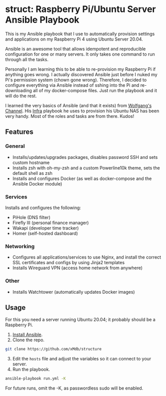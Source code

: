# struct: Raspberry Pi/Ubuntu Server Ansible Playbook

This is my Ansible playbook that I use to automatically provision settings and applications on my Raspberry Pi 4 using Ubuntu Server 20.04.

Ansible is an awesome tool that allows idempotent and reproducible configuration for one or many servers. It only takes one command to run through all the tasks.

Personally I am learning this to be able to re-provision my Raspberry Pi if anything goes wrong. I actually discovered Ansible just before I nuked my Pi's permission system (chown gone wrong). Therefore, I decided to configure everything via Ansible instead of sshing into the Pi and re-downloading all of my docker-compose files. Just run the playbook and it will do the rest.

I learned the very basics of Ansible (and that it exists) from [Wolfgang's Channel](https://www.youtube.com/channel/UCsnGwSIHyoYN0kiINAGUKxg). His [Infra](https://github.com/notthebee/infra) playbook he uses to provision his Ubuntu NAS has been very handy. Most of the roles and tasks are from there. Kudos!

## Features

### General

- Installs/updates/upgrades packages, disables password SSH and sets custom hostname
- Installs zsh with oh-my-zsh and a custom Powerline10k theme, sets the default shell as zsh
- Installs and configures Docker (as well as docker-compose and the Ansible Docker module)

### Services

Installs and configures the following: 

- PiHole (DNS filter)
- Firefly III (personal finance manager)
- Wakapi (developer time tracker)
- Homer (self-hosted dashboard)

### Networking

- Configures all applications/services to use Nginx, and install the correct SSL certificates and configs by using Jinja2 templates
- Installs Wireguard VPN (access home network from anywhere)

### Other

- Installs Watchtower (automatically updates Docker images)

## Usage

For this you need a server running Ubuntu 20.04; it probably should be a Raspberry Pi.

1. [Install Ansible](https://docs.ansible.com/ansible/latest/installation_guide/intro_installation.html#installing-ansible-on-specific-operating-systems).
2. Clone the repo.
```bash
git clone https://github.com/xMdb/structure
```
3. Edit the `hosts` file and adjust the variables so it can connect to your server.
4. Run the playbook.
```bash
ansible-playbook run.yml -K
```

For future runs, omit the -K, as passwordless sudo will be enabled.
